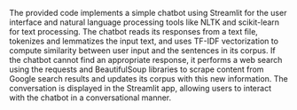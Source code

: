 The provided code implements a simple chatbot using Streamlit for the user interface and natural language processing tools like NLTK and scikit-learn for text processing. 
The chatbot reads its responses from a text file, tokenizes and lemmatizes the input text, and uses TF-IDF vectorization to compute similarity between user input and the sentences in its corpus. 
If the chatbot cannot find an appropriate response, it performs a web search using the requests and BeautifulSoup libraries to scrape content from Google search results and updates its corpus with this new information.
The conversation is displayed in the Streamlit app, allowing users to interact with the chatbot in a conversational manner.

